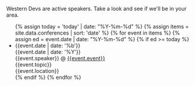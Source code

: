 Western Devs are active speakers. Take a look and see if we'll be in your area.

<ul class="events">
  {% assign today = 'today' | date: "%Y-%m-%d" %}
  {% assign items = site.data.conferences  | sort: 'date' %}
  {% for event in items %}
  {% assign ed = event.date | date: "%Y-%m-%d" %}
  {% if ed >= today %}
  <li class="event">
    <div class="date">
      <div class="month">{{event.date | date: '%b'}}</div>
      <div class="year">{{event.date | date: '%Y'}}</div>
    </div>
    <div class="info">
      <div class="link">
        <span>{{event.speaker}} @ </span>
        <a href="{{event.link}}">{{event.event}}</a>
      </div>
      <div class="topic">{{event.topic}} </div>
      <div class="location">{{event.location}}</div>
    </div>
  </li>
  {% endif %}
  {% endfor %}
</ul>
